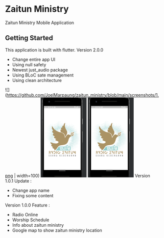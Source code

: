# Zaitun Ministry

Zaitun Ministry Mobile Application

## Getting Started
This application is built with flutter.
Version 2.0.0
- Change entire app UI
- Using null safety
- Newest just_audio package
- Using BLoC sate management
- Using clean architecture

![](https://github.com/JoelMarpaung/zaitun_ministry/blob/main/screenshots/1.png | width=100)
<img src="https://github.com/JoelMarpaung/zaitun_ministry/blob/c236e437354999c52ba70c51d96fb043fdcc9c45/screenshots/1.png" width="150">
<img src="https://github.com/JoelMarpaung/zaitun_ministry/blob/main/screenshots/1.png" width="150">
Version 1.0.1
Update :
- Change app name
- Fixing some content

Version 1.0.0
Feature :
- Radio Online
- Worship Schedule
- Info about zaitun ministry
- Google map to show zaitun ministry location

